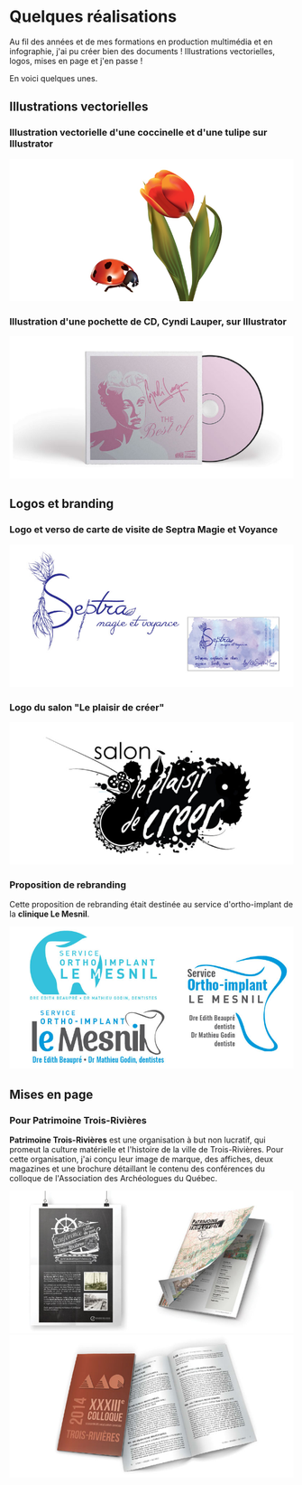 # Quelques réalisations

Au fil des années et de mes formations en production multimédia et en infographie, j'ai pu créer bien des documents ! Illustrations vectorielles, logos, mises en page et j'en passe !

En voici quelques unes.

## Illustrations vectorielles

### Illustration vectorielle d'une coccinelle et d'une tulipe sur Illustrator

![Image](/img/rea1.jpg)

### Illustration d'une pochette de CD, Cyndi Lauper, sur Illustrator

![Image](/img/rea2.jpg)

## Logos et branding

### Logo et verso de carte de visite de Septra Magie et Voyance

![Image](/img/rea5.jpg)

### Logo du salon "Le plaisir de créer"

![Image](/img/rea6.jpg)

### Proposition de rebranding
Cette proposition de rebranding était destinée au service d'ortho-implant de la **clinique Le Mesnil**.

![Image](/img/rea7.jpg)

## Mises en page

### Pour Patrimoine Trois-Rivières

**Patrimoine Trois-Rivières** est une organisation à but non lucratif, qui promeut la culture matérielle et l'histoire de la ville de Trois-Rivières. Pour cette organisation, j'ai conçu leur image de marque, des affiches, deux magazines et une brochure détaillant le contenu des conférences du colloque de l'Association des Archéologues du Québec.

![Image](/img/rea4.jpg)
![Image](/img/rea3.jpg)
